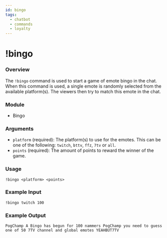 ```yaml
---
id: bingo
tags:
  - chatbot
  - commands
  - loyalty
---
```

# !bingo

### Overview

The `!bingo` command is used to start a game of emote bingo in the chat. When this command is used, a single emote is randomly selected from the available platform(s). The viewers then try to match this emote in the chat.

### Module

- Bingo

### Arguments

- `platform` (required): The platform(s) to use for the emotes. This can be one of the following: `twitch`, `bttv`, `ffz`, `7tv` or `all`.
- `points` (required): The amount of points to reward the winner of the game.

### Usage

```
!bingo <platform> <points>
```

### Example Input

```
!bingo twitch 100
```

### Example Output

```
PogChamp A Bingo has begun for 100 nammers PogChamp you need to guess one of 50 7TV channel and global emotes YEAHBUT7TV 
```

